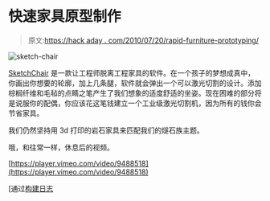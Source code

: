 # 快速家具原型制作

> 原文:[https://hack aday . com/2010/07/20/rapid-furniture-prototyping/](https://hackaday.com/2010/07/20/rapid-furniture-prototyping/)

![](../Images/219ea6504ea65aef4587f348e760b792.png "sketch-chair")

[SketchChair](http://gregsaul.co.nz/SketchChair/) 是一款让工程师脱离工程家具的软件。在一个孩子的梦想成真中，你画出你想要的轮廓，加上几条腿，软件就会弹出一个可以激光切割的设计。添加棕榈纤维和毛毡的点睛之笔产生了我们想象的适度舒适的坐姿。现在困难的部分将是说服你的配偶，你应该花这笔钱建立一个工业级激光切割机，因为所有的钱你会节省家具。

我们仍然坚持用 3d 打印的岩石家具来匹配我们的燧石族主题。

哦，和往常一样，休息后的视频。

[https://player.vimeo.com/video/9488518](https://player.vimeo.com/video/9488518)

[通过[构建日志](http://www.buildlog.net/blog/2010/07/sketch-chair/)